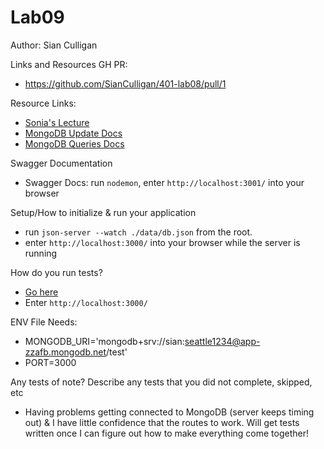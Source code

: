# Lab09

Author: Sian Culligan

Links and Resources
GH PR:
- https://github.com/SianCulligan/401-lab08/pull/1

Resource Links:
- [Sonia's Lecture](https://www.youtube.com/watch?v=yImo5aNDjjA)
- [MongoDB Update Docs](https://www.guru99.com/mongodb-update-document.html)
- [MongoDB Queries Docs](https://mongodb.github.io/node-mongodb-native/markdown-docs/queries.html)

Swagger Documentation
- Swagger Docs: run ``nodemon``, enter ``http://localhost:3001/`` into your browser

Setup/How to initialize & run your application 
- run ``json-server --watch ./data/db.json`` from the root. 
- enter ``http://localhost:3000/`` into your browser while the server is running

How do you run tests?
- [Go here](https://server-validation-lab-06.netlify.com/)
- Enter ``http://localhost:3000/``

ENV File Needs: 
- MONGODB_URI='mongodb+srv://sian:seattle1234@app-zzafb.mongodb.net/test'
- PORT=3000

Any tests of note?
Describe any tests that you did not complete, skipped, etc
- Having problems getting connected to MongoDB (server keeps timing out) & I have little confidence that the routes to work. Will get tests written once I can figure out how to make everything come together! 
